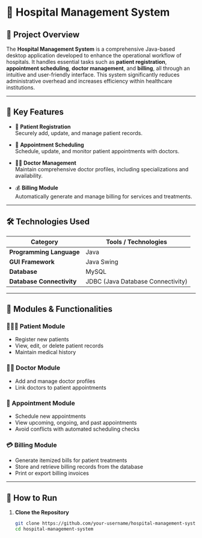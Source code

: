 # 🏥 Hospital Management System

## 📌 Project Overview

The **Hospital Management System** is a comprehensive Java-based desktop application developed to enhance the operational workflow of hospitals. It handles essential tasks such as **patient registration**, **appointment scheduling**, **doctor management**, and **billing**, all through an intuitive and user-friendly interface. This system significantly reduces administrative overhead and increases efficiency within healthcare institutions.

---

## 🎯 Key Features

- 📝 **Patient Registration**  
  Securely add, update, and manage patient records.

- 📅 **Appointment Scheduling**  
  Schedule, update, and monitor patient appointments with doctors.

- 👨‍⚕️ **Doctor Management**  
  Maintain comprehensive doctor profiles, including specializations and availability.

- 💰 **Billing Module**  
  Automatically generate and manage billing for services and treatments.

---

## 🛠️ Technologies Used

| Category                | Tools / Technologies              |
|-------------------------|----------------------------------|
| **Programming Language**| Java                             |
| **GUI Framework**       | Java Swing                       |
| **Database**            | MySQL                            |
| **Database Connectivity**| JDBC (Java Database Connectivity) |

---

## 🧩 Modules & Functionalities

### 🧑‍🤝‍🧑 Patient Module
- Register new patients
- View, edit, or delete patient records
- Maintain medical history

### 👨‍⚕️ Doctor Module
- Add and manage doctor profiles
- Link doctors to patient appointments

### 📅 Appointment Module
- Schedule new appointments
- View upcoming, ongoing, and past appointments
- Avoid conflicts with automated scheduling checks

### 💳 Billing Module
- Generate itemized bills for patient treatments
- Store and retrieve billing records from the database
- Print or export billing invoices

---


## 🧪 How to Run

1. **Clone the Repository**
   ```bash
   git clone https://github.com/your-username/hospital-management-system.git
   cd hospital-management-system
